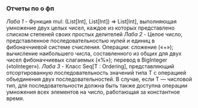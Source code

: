 <h3>Отчеты по о  фп</h3>
<i>Лаба 1</i> - Функция mul: (List[Int], List[Int]) => List[Int], выполняющая умножение двух целых чисел, каждое из которых представлено списком степеней своих простых делителей  
<i>Лаба 2</i> - Целое число, представленное последовательностью нулей и единиц в фибоначчиевой системе счисления. Операции: сложение («+»); вычисление наибольшего числа, составленного из общих для двух чисел фибоначчиевых слагаемых («%»); перевод в BigInteger («toInteger»).  
<i>Лаба 3</i> - Класс Seq[T : Ordering], представляющий отсортированную последовательность значений типа T с операцией объединения двух последовательностей. В случае, если T — числовой тип, для последовательности должна быть также доступна операции умножения всех элементов на число, работающая за константное время.


